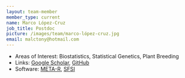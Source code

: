```yaml
---
layout: team-member
member_type: current
name: Marco López-Cruz
job_title: Postdoc
picture: /images/team/marco-lópez-cruz.jpg
email: malctony@hotmail.com
---
```


- Areas of Interest: Biostatistics, Statistical Genetics, Plant Breeding
- Links: [Google Scholar](https://scholar.google.com/citations?user=RUyrjMAAAAAJ&hl=es), [GitHub](https://github.com/MarcooLopez)
- Software: [META-R](https://www.sciencedirect.com/science/article/pii/S2214514120300684), [SFSI](https://github.com/MarcooLopez/SFSI)

